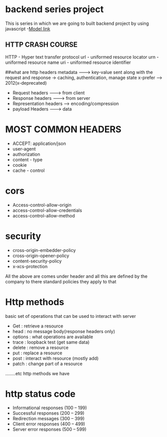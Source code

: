 # backend series project
This is series in which we are going to built backend project by using javascript
-[Model link](https://app.eraser.io/workspace/YtPqZ1VogxGy1jzIDkzj)


## HTTP CRASH COURSE

HTTP - Hyper text transfer protocol
url - uniformed resource locator
urn - uniformed resource name
uri - uniformed resource identifier

##what are http headers
metadata ---> key-value sent along with the request and response
-> caching, authentication, manage state
      x-prefer --> 2012(x-deprecated)

+ Request headers ---> from client
+ Response headers ---> from server
+ Representation headers  --> encoding/compression
+ payload Headers        ---> data


# MOST COMMON HEADERS

+ ACCEPT: application/json
+ user-agent
+ authorization
+ content - type
+ cookie
+ cache - control


# cors
+ Access-control-allow-origin
+ access-control-allow-credentials
+ access-control-allow-method

# security
+ cross-origin-embedder-policy
+ cross-origin-opener-policy
+ content-security-policy
+ x-xcs-protection

All the above are comes under header and all this are defined by the company to there standard policies they apply to that



# Http methods
basic set of operations that can be used to interact with server

+ Get : retrieve a resource
+ head : no message body(response headers only)
+ options : what operations are available
+ trace : loopback test (get same data)
+ delete : remove a resource
+ put : replace a resource
+ post : interact with resource (mostly add)
+ patch : change part of a resource

........etc http methods we have


# http status code

+ Informational responses (100 – 199)
+ Successful responses (200 – 299)
+ Redirection messages (300 – 399)
+ Client error responses (400 – 499)
+ Server error responses (500 – 599)

